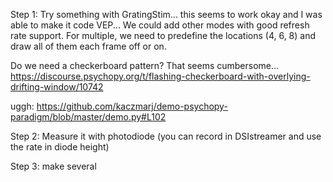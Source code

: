Step 1: Try something with GratingStim... this seems to work okay and I was able to make it code VEP... We could add other modes with good refresh rate support. For multiple, we need to predefine the locations (4, 6, 8) and draw all of them each frame off or on.

Do we need a checkerboard pattern? That seems cumbersome... https://discourse.psychopy.org/t/flashing-checkerboard-with-overlying-drifting-window/10742

uggh: https://github.com/kaczmarj/demo-psychopy-paradigm/blob/master/demo.py#L102

Step 2: Measure it with photodiode (you can record in DSIstreamer and use the rate in diode height)

Step 3: make several
